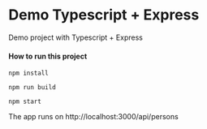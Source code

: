 # Demo Typescript + Express

Demo project with Typescript + Express

#### How to run this project

```
npm install
```

```
npm run build
```

```
npm start
```

The app runs on http://localhost:3000/api/persons